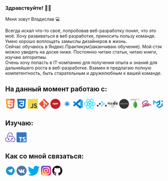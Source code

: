 ### Здравствуйте! 🖖🏻

Меня зовут Владислав 💻

Всегда искал что-то своё, попробовав веб-разработку понял, что это моё. Хочу развиваться в веб разработке, приносить пользу команде. Умею хорошо воплощать замыслы дизайнеров в жизнь.  
Сейчас обучаюсь в Яндекс.Практикум(заканчиваю обучение). Мой стэк можно увидеть на доске ниже.
Постоянно читаю статьи, читаю книги, изучаю алгоритмы.  
Очень хочу попасть в IT-компанию для получения опыта и знаний для дальнейшего роста в веб-разработке. Взамен я предлагаю полную компетентность, быть старательным и дружелюбным к вашей команде.

## На данный момент работаю с:

[![html5](./images/html5.png)](https://www.w3.org/html/)
[![css3](./images/css3.png)](https://www.w3schools.com/css/)
[![JavaScript](./images/javascript.png)](https://developer.mozilla.org/en-US/docs/Web/JavaScript)
[![git](./images/git.png)](https://git-scm.com/)
[![npm](./images/npm.png)](https://www.npmjs.com/)
[![Webpack](./images/webpack.png)](https://webpack.js.org/)
[![VSCode](./images/vscode.png)](https://code.visualstudio.com/)
[![React.js](./images/react.png)](https://reactjs.org/)
[![React.Router](./images/React-router.png)](https://reactrouter.com/)
[![Nodejs](./images/nodejs.png)](https://nodejs.org/en/)
[![Express](./images/express.png)](https://expressjs.com/ru/)
[![MongoDB](./images/mongo-db.png)](https://www.mongodb.com/)
[![SASS/SCSS](./images/sass.png)](https://sass-lang.com/)
[![RestAPI](./images/material-ui.png)](https://mui.com/ru/)

## Изучаю:

[![Redux](./images/redux.png)](https://redux.js.org/)
[![Typescript](./images/ts.png)](https://www.typescriptlang.org/)

## Как со мной связаться:

[![Telegram](./images/telegram.png)](https://t.me/vladkim165)
[![VK](./images/vk.png)](https://vk.com/ashestoashes1)
[![Twitter](./images/twitter.png)](https://twitter.com/kimkimushka1)
[![Instagram](./images/instagram.png)](https://www.instagram.com/hatedxx1/)
[![GitHub](./images/github.png)](https://github.com/vladkim165/vladkim165)
